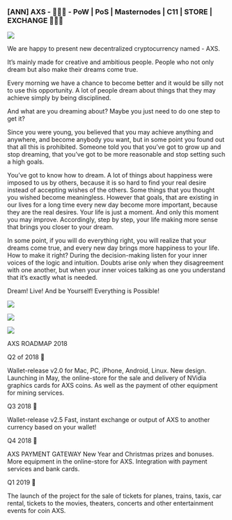 ### [ANN] AXS - 🚀🚀🚀 - PoW | PoS | Masternodes | C11 | STORE | EXCHANGE 🚀🚀🚀 

![](https://i.imgur.com/zzW8O8I.png)


We are happy to present new decentralized cryptocurrency named - AXS.

It’s mainly made for creative and ambitious people.
People who not only dream but also make their dreams come true.

Every morning we have a chance to become better and it would be silly not to use this opportunity. A lot of people dream about things that they may achieve simply by being disciplined.

And what are you dreaming about? Maybe you just need to do one step to get it?

Since you were young, you believed that you may achieve anything and anywhere, and become anybody you want, but in some point you found out that all this is prohibited. Someone told you that you’ve got to grow up and stop dreaming, that you’ve got to be more reasonable and stop setting such a high goals. 

You’ve got to know how to dream.  A lot of things about happiness were imposed to us by others,  because it is so hard to find your real desire instead of accepting wishes of the others. Some  things that you thought you wished become meaningless. However that goals, that are existing in our lives for a long time every new day become more important, because they are the real desires. 
Your life is just a moment. And only this moment you may improve. Accordingly, step by step, your life making more sense that brings you closer to your dream. 

In some point, if you will do everything right, you will realize that your dreams come true, and every new day brings more happiness to your life.  How to make it right? During the decision-making listen for your inner voices of the logic and intuition. Doubts arise only when they disagreement with one another, but when your inner voices talking as one you understand that it’s exactly what is needed. 

Dream! Live! And be Yourself! Everything is Possible!


![](https://i.imgur.com/hMSPgwM.png)

![](https://i.imgur.com/rPH3kwN.png)

![](https://i.imgur.com/QyrQKaL.png)

AXS ROADMAP 2018

Q2 of 2018 🚀

Wallet-release v2.0 for Mac, PC, iPhone, Android, Linux. New design.
Launching in May, the online-store for the sale and delivery of NVidia graphics cards for AXS coins. As well as the payment of other equipment for mining services.

Q3 2018 🚀

Wallet-release v2.5
Fast, instant exchange or output of AXS to another currency based on your wallet!

Q4 2018 🚀

AXS PAYMENT GATEWAY
New Year and Christmas prizes and bonuses.
More equipment in the online-store for AXS.
Integration with payment services and bank cards.

Q1 2019 🚀

The launch of the project for the sale of tickets for planes, trains, taxis, car rental, tickets to the movies, theaters, concerts and other entertainment events for coin AXS.

